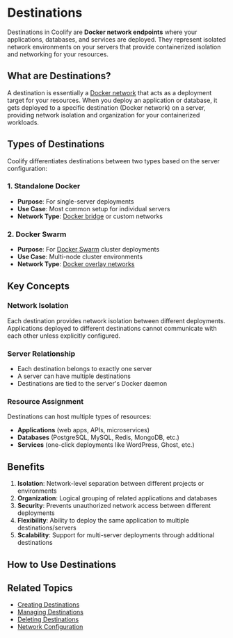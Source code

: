 # Destinations

Destinations in Coolify are **Docker network endpoints** where your applications, databases, and services are deployed. They represent isolated network environments on your servers that provide containerized isolation and networking for your resources.

## What are Destinations?

A destination is essentially a [Docker network](https://docs.docker.com/engine/network/) that acts as a deployment target for your resources. When you deploy an application or database, it gets deployed to a specific destination (Docker network) on a server, providing network isolation and organization for your containerized workloads.

## Types of Destinations

Coolify differentiates destinations between two types based on the server configuration:

### 1. Standalone Docker

- **Purpose**: For single-server deployments
- **Use Case**: Most common setup for individual servers
- **Network Type**: [Docker bridge](https://docs.docker.com/engine/network/drivers/bridge/) or custom networks

### 2. Docker Swarm

- **Purpose**: For [Docker Swarm](https://docs.docker.com/engine/swarm/) cluster deployments
- **Use Case**: Multi-node cluster environments
- **Network Type**: [Docker overlay networks](https://docs.docker.com/engine/network/drivers/overlay/)

## Key Concepts

### Network Isolation

Each destination provides network isolation between different deployments. Applications deployed to different destinations cannot communicate with each other unless explicitly configured.

### Server Relationship

- Each destination belongs to exactly one server
- A server can have multiple destinations
- Destinations are tied to the server's Docker daemon

### Resource Assignment

Destinations can host multiple types of resources:

- **Applications** (web apps, APIs, microservices)
- **Databases** (PostgreSQL, MySQL, Redis, MongoDB, etc.)
- **Services** (one-click deployments like WordPress, Ghost, etc.)

## Benefits

1. **Isolation**: Network-level separation between different projects or environments
2. **Organization**: Logical grouping of related applications and databases
3. **Security**: Prevents unauthorized network access between different deployments
4. **Flexibility**: Ability to deploy the same application to multiple destinations/servers
5. **Scalability**: Support for multi-server deployments through additional destinations

## How to Use Destinations

## Related Topics

- [Creating Destinations](./create.md)
- [Managing Destinations](./manage.md)
- [Deleting Destinations](./delete.md)
- [Network Configuration](./networking.md)
